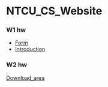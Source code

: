 # NTCU_CS_Website

### W1 hw  
* [Form](https://joanne2704792.github.io/CS_Website/HTML.html)  
* [Introduction](https://joanne2704792.github.io/CS_Website/CSS.html)

### W2 hw
[Download_area]()
